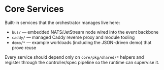 # Core Services

Built-in services that the orchestrator manages live here:

- `bus/` — embedded NATS/JetStream node wired into the event backbone
- `caddy/` — managed Caddy reverse proxy and module tooling
- `demo/*` — example workloads (including the JSON-driven demo) that prove reuse

Every service should depend only on `core/pkg/shared/*` helpers and register
through the controller/spec pipeline so the runtime can supervise it.

